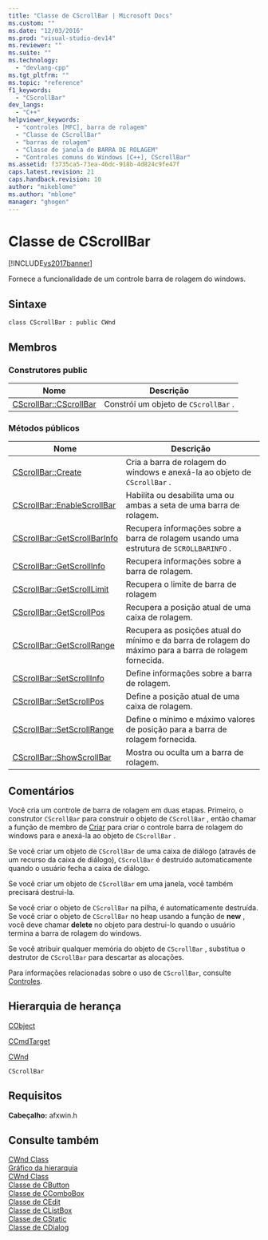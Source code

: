 ```yaml
---
title: "Classe de CScrollBar | Microsoft Docs"
ms.custom: ""
ms.date: "12/03/2016"
ms.prod: "visual-studio-dev14"
ms.reviewer: ""
ms.suite: ""
ms.technology: 
  - "devlang-cpp"
ms.tgt_pltfrm: ""
ms.topic: "reference"
f1_keywords: 
  - "CScrollBar"
dev_langs: 
  - "C++"
helpviewer_keywords: 
  - "controles [MFC], barra de rolagem"
  - "Classe de CScrollBar"
  - "barras de rolagem"
  - "Classe de janela de BARRA DE ROLAGEM"
  - "Controles comuns do Windows [C++], CScrollBar"
ms.assetid: f3735ca5-73ea-46dc-918b-4d824c9fe47f
caps.latest.revision: 21
caps.handback.revision: 10
author: "mikeblome"
ms.author: "mblome"
manager: "ghogen"
---
```

# Classe de CScrollBar
[!INCLUDE[vs2017banner](../../assembler/inline/includes/vs2017banner.md)]

Fornece a funcionalidade de um controle barra de rolagem do windows.  
  
## Sintaxe  
  
```  
class CScrollBar : public CWnd  
```  
  
## Membros  
  
### Construtores public  
  
|Nome|Descrição|  
|----------|---------------|  
|[CScrollBar::CScrollBar](../Topic/CScrollBar::CScrollBar.md)|Constrói um objeto de `CScrollBar` .|  
  
### Métodos públicos  
  
|Nome|Descrição|  
|----------|---------------|  
|[CScrollBar::Create](../Topic/CScrollBar::Create.md)|Cria a barra de rolagem do windows e anexá\-la ao objeto de `CScrollBar` .|  
|[CScrollBar::EnableScrollBar](../Topic/CScrollBar::EnableScrollBar.md)|Habilita ou desabilita uma ou ambas a seta de uma barra de rolagem.|  
|[CScrollBar::GetScrollBarInfo](../Topic/CScrollBar::GetScrollBarInfo.md)|Recupera informações sobre a barra de rolagem usando uma estrutura de `SCROLLBARINFO` .|  
|[CScrollBar::GetScrollInfo](../Topic/CScrollBar::GetScrollInfo.md)|Recupera informações sobre a barra de rolagem.|  
|[CScrollBar::GetScrollLimit](../Topic/CScrollBar::GetScrollLimit.md)|Recupera o limite de barra de rolagem|  
|[CScrollBar::GetScrollPos](../Topic/CScrollBar::GetScrollPos.md)|Recupera a posição atual de uma caixa de rolagem.|  
|[CScrollBar::GetScrollRange](../Topic/CScrollBar::GetScrollRange.md)|Recupera as posições atual do mínimo e da barra de rolagem do máximo para a barra de rolagem fornecida.|  
|[CScrollBar::SetScrollInfo](../Topic/CScrollBar::SetScrollInfo.md)|Define informações sobre a barra de rolagem.|  
|[CScrollBar::SetScrollPos](../Topic/CScrollBar::SetScrollPos.md)|Define a posição atual de uma caixa de rolagem.|  
|[CScrollBar::SetScrollRange](../Topic/CScrollBar::SetScrollRange.md)|Define o mínimo e máximo valores de posição para a barra de rolagem fornecida.|  
|[CScrollBar::ShowScrollBar](../Topic/CScrollBar::ShowScrollBar.md)|Mostra ou oculta um a barra de rolagem.|  
  
## Comentários  
 Você cria um controle de barra de rolagem em duas etapas.  Primeiro, o construtor `CScrollBar` para construir o objeto de `CScrollBar` , então chamar a função de membro de [Criar](../Topic/CScrollBar::Create.md) para criar o controle barra de rolagem do windows para e anexá\-la ao objeto de `CScrollBar` .  
  
 Se você criar um objeto de `CScrollBar` de uma caixa de diálogo \(através de um recurso da caixa de diálogo\), `CScrollBar` é destruído automaticamente quando o usuário fecha a caixa de diálogo.  
  
 Se você criar um objeto de `CScrollBar` em uma janela, você também precisará destrui\-la.  
  
 Se você criar o objeto de `CScrollBar` na pilha, é automaticamente destruída.  Se você criar o objeto de `CScrollBar` no heap usando a função de **new** , você deve chamar **delete** no objeto para destrui\-lo quando o usuário termina a barra de rolagem do windows.  
  
 Se você atribuir qualquer memória do objeto de `CScrollBar` , substitua o destrutor de `CScrollBar` para descartar as alocações.  
  
 Para informações relacionadas sobre o uso de `CScrollBar`, consulte [Controles](../../mfc/controls-mfc.md).  
  
## Hierarquia de herança  
 [CObject](../Topic/CObject%20Class.md)  
  
 [CCmdTarget](../Topic/CCmdTarget%20Class.md)  
  
 [CWnd](../Topic/CWnd%20Class.md)  
  
 `CScrollBar`  
  
## Requisitos  
 **Cabeçalho:** afxwin.h  
  
## Consulte também  
 [CWnd Class](../Topic/CWnd%20Class.md)   
 [Gráfico da hierarquia](../../mfc/hierarchy-chart.md)   
 [CWnd Class](../Topic/CWnd%20Class.md)   
 [Classe de CButton](../../mfc/reference/cbutton-class.md)   
 [Classe de CComboBox](../../mfc/reference/ccombobox-class.md)   
 [Classe de CEdit](../Topic/CEdit%20Class.md)   
 [Classe de CListBox](../Topic/CListBox%20Class.md)   
 [Classe de CStatic](../Topic/CStatic%20Class.md)   
 [Classe de CDialog](../../mfc/reference/cdialog-class.md)